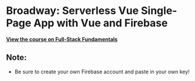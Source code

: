 # Broadway: Serverless Vue Single-Page App with Vue and Firebase

**[View the course on Full-Stack Fundamentals](https://fullstackfundamentals.com/courses/vue-and-firebase-building-a-serverless-single-page-app)**

## Note:

- Be sure to create your own Firebase account and paste in your own key!

